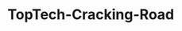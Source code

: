 # TopTech-Cracking-Road
<script src="https://gist.github.com/MSayedz/a14a87446b53a708afa815b402fdf3bd.js"></script>
